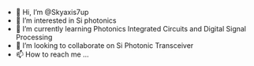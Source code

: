 - 👋 Hi, I’m @Skyaxis7up
- 👀 I’m interested in Si photonics
- 🌱 I’m currently learning Photonics Integrated Circuits and Digital Signal Processing
- 💞️ I’m looking to collaborate on Si Photonic Transceiver
- 📫 How to reach me ...

<!---
Skyaxis7up/Skyaxis7up is a ✨ special ✨ repository because its `README.md` (this file) appears on your GitHub profile.
You can click the Preview link to take a look at your changes.
--->
